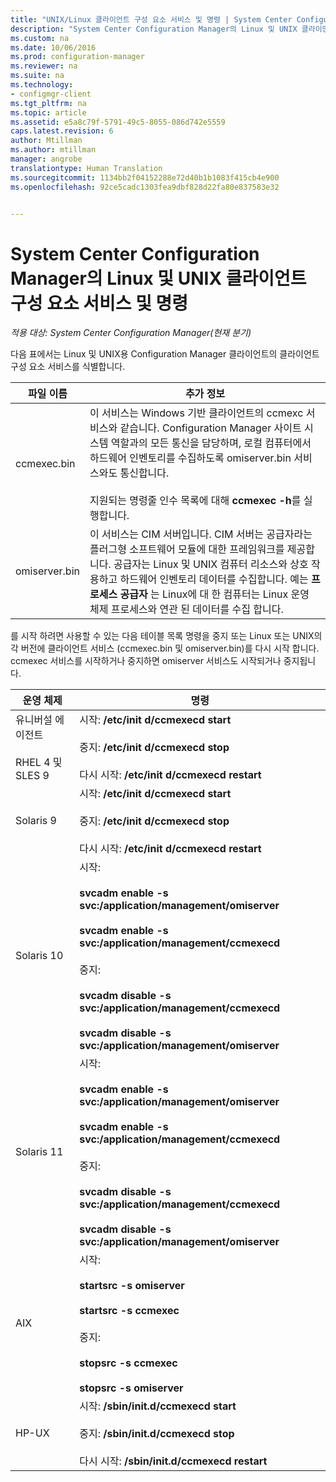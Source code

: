 ```yaml
---
title: "UNIX/Linux 클라이언트 구성 요소 서비스 및 명령 | System Center Configuration Manager"
description: "System Center Configuration Manager의 Linux 및 UNIX 클라이언트 구성 요소 서비스 및 명령에 대해 알아봅니다."
ms.custom: na
ms.date: 10/06/2016
ms.prod: configuration-manager
ms.reviewer: na
ms.suite: na
ms.technology:
- configmgr-client
ms.tgt_pltfrm: na
ms.topic: article
ms.assetid: e5a8c79f-5791-49c5-8055-086d742e5559
caps.latest.revision: 6
author: Mtillman
ms.author: mtillman
manager: angrobe
translationtype: Human Translation
ms.sourcegitcommit: 1134bb2f04152288e72d40b1b1083f415cb4e900
ms.openlocfilehash: 92ce5cadc1303fea9dbf828d22fa80e837583e32


---
```

# <a name="linux-and-unix-clients-component-services-and-commands-for-system-center-configuration-manager"></a>System Center Configuration Manager의 Linux 및 UNIX 클라이언트 구성 요소 서비스 및 명령

*적용 대상: System Center Configuration Manager(현재 분기)*


 다음 표에서는 Linux 및 UNIX용 Configuration Manager 클라이언트의 클라이언트 구성 요소 서비스를 식별합니다.  

|파일 이름|추가 정보|  
|---------------|----------------------|  
|ccmexec.bin|이 서비스는 Windows 기반 클라이언트의 ccmexc 서비스와 같습니다. Configuration Manager 사이트 시스템 역할과의 모든 통신을 담당하며, 로컬 컴퓨터에서 하드웨어 인벤토리를 수집하도록 omiserver.bin 서비스와도 통신합니다.<br /><br /> 지원되는 명령줄 인수 목록에 대해 **ccmexec -h**를 실행합니다.|  
|omiserver.bin|이 서비스는 CIM 서버입니다. CIM 서버는 공급자라는 플러그형 소프트웨어 모듈에 대한 프레임워크를 제공합니다. 공급자는 Linux 및 UNIX 컴퓨터 리소스와 상호 작용하고 하드웨어 인벤토리 데이터를 수집합니다. 예는 **프로세스 공급자** 는 Linux에 대 한 컴퓨터는 Linux 운영 체제 프로세스와 연관 된 데이터를 수집 합니다.|  

 를 시작 하려면 사용할 수 있는 다음 테이블 목록 명령을 중지 또는 Linux 또는 UNIX의 각 버전에 클라이언트 서비스 (ccmexec.bin 및 omiserver.bin)를 다시 시작 합니다. ccmexec 서비스를 시작하거나 중지하면 omiserver 서비스도 시작되거나 중지됩니다.  

|운영 체제|명령|  
|----------------------|--------------|  
|유니버설 에이전트<br /><br /> RHEL 4 및 SLES 9|시작: **/etc/init d/ccmexecd start**<br /><br /> 중지: **/etc/init d/ccmexecd stop**<br /><br /> 다시 시작: **/etc/init d/ccmexecd restart**|  
|Solaris 9|시작: **/etc/init d/ccmexecd start**<br /><br /> 중지: **/etc/init d/ccmexecd stop**<br /><br /> 다시 시작: **/etc/init d/ccmexecd restart**|  
|Solaris 10|시작:<br /><br /> **svcadm enable -s svc:/application/management/omiserver**<br /><br /> **svcadm enable -s svc:/application/management/ccmexecd**<br /><br /> 중지:<br /><br /> **svcadm disable -s svc:/application/management/ccmexecd**<br /><br /> **svcadm disable -s svc:/application/management/omiserver**|  
|Solaris 11|시작:<br /><br /> **svcadm enable -s svc:/application/management/omiserver**<br /><br /> **svcadm enable -s svc:/application/management/ccmexecd**<br /><br /> 중지:<br /><br /> **svcadm disable -s svc:/application/management/ccmexecd**<br /><br /> **svcadm disable -s svc:/application/management/omiserver**|  
|AIX|시작:<br /><br /> **startsrc -s omiserver**<br /><br /> **startsrc -s ccmexec**<br /><br /> 중지:<br /><br /> **stopsrc -s ccmexec**<br /><br /> **stopsrc -s omiserver**|  
|HP-UX|시작: **/sbin/init.d/ccmexecd start**<br /><br /> 중지: **/sbin/init.d/ccmexecd stop**<br /><br /> 다시 시작: **/sbin/init.d/ccmexecd restart**|  



<!--HONumber=Nov16_HO1-->


